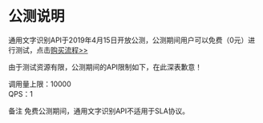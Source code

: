 # 公测说明

通用文字识别API于2019年4月15日开放公测，公测期间用户可以免费（0元）进行测试，点击[购买流程>>](http://neuhub.jd.com/ai/api/ocr/general)

由于测试资源有限，公测期间的API限制如下，在此深表歉意！

调用量上限：10000     
QPS：1

备注
免费公测期间，通用文字识别API不适用于SLA协议。



